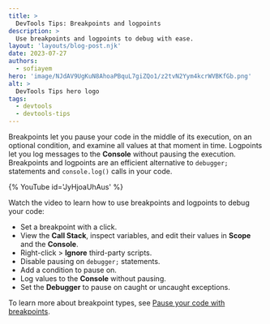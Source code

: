 ```yaml
---
title: >
  DevTools Tips: Breakpoints and logpoints
description: >
  Use breakpoints and logpoints to debug with ease.
layout: 'layouts/blog-post.njk'
date: 2023-07-27
authors:
  - sofiayem
hero: 'image/NJdAV9UgKuN8AhoaPBquL7giZQo1/z2tvN2Yym4kcrWVBKfGb.png'
alt: >
  DevTools Tips hero logo
tags:
  - devtools
  - devtools-tips
---
```


Breakpoints let you pause your code in the middle of its execution, on an optional condition, and examine all values at that moment in time. Logpoints let you log messages to the **Console** without pausing the execution. Breakpoints and logpoints are an efficient alternative to `debugger;` statements and `console.log()` calls in your code.

{% YouTube id='JyHjoaUhAus' %}

Watch the video to learn how to use breakpoints and logpoints to debug your code:

- Set a breakpoint with a click.
- View the **Call Stack**, inspect variables, and edit their values in **Scope** and the **Console**.
- Right-click > **Ignore** third-party scripts.
- Disable pausing on `debugger;` statements.
- Add a condition to pause on.
- Log values to the **Console** without pausing.
- Set the **Debugger** to pause on caught or uncaught exceptions.

To learn more about breakpoint types, see [Pause your code with breakpoints](/docs/devtools/javascript/breakpoints/).
